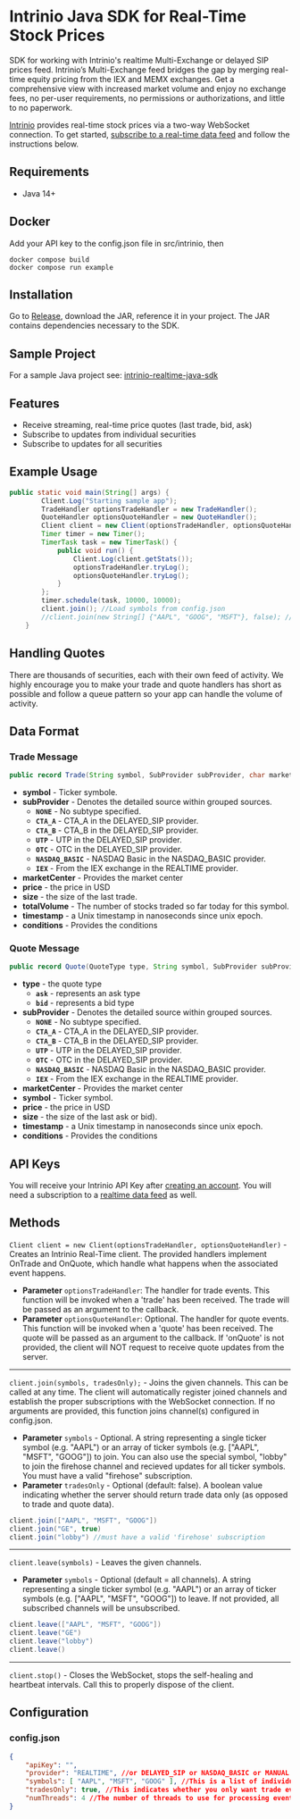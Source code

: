 # Intrinio Java SDK for Real-Time Stock Prices
SDK for working with Intrinio's realtime Multi-Exchange or delayed SIP prices feed.  Intrinio’s Multi-Exchange feed bridges the gap by merging real-time equity pricing from the IEX and MEMX exchanges. Get a comprehensive view with increased market volume and enjoy no exchange fees, no per-user requirements, no permissions or authorizations, and little to no paperwork.

[Intrinio](https://intrinio.com/) provides real-time stock prices via a two-way WebSocket connection. To get started, [subscribe to a real-time data feed](https://intrinio.com/real-time-multi-exchange) and follow the instructions below.

## Requirements

- Java 14+

## Docker
Add your API key to the config.json file in src/intrinio, then
```
docker compose build
docker compose run example
```

## Installation

Go to [Release](https://github.com/intrinio/intrinio-realtime-java-sdk/releases/), download the JAR, reference it in your project. The JAR contains dependencies necessary to the SDK.

## Sample Project

For a sample Java project see: [intrinio-realtime-java-sdk](https://github.com/intrinio/intrinio-realtime-java-sdk)

## Features

* Receive streaming, real-time price quotes (last trade, bid, ask)
* Subscribe to updates from individual securities
* Subscribe to updates for all securities

## Example Usage
```java
public static void main(String[] args) {
		Client.Log("Starting sample app");
		TradeHandler optionsTradeHandler = new TradeHandler();
		QuoteHandler optionsQuoteHandler = new QuoteHandler();
		Client client = new Client(optionsTradeHandler, optionsQuoteHandler);
		Timer timer = new Timer();
		TimerTask task = new TimerTask() {
			public void run() {
				Client.Log(client.getStats());
				optionsTradeHandler.tryLog();
				optionsQuoteHandler.tryLog();
			}
		};
		timer.schedule(task, 10000, 10000);
		client.join(); //Load symbols from config.json
		//client.join(new String[] {"AAPL", "GOOG", "MSFT"}, false); //specify symbols at runtime
	}
```

## Handling Quotes

There are thousands of securities, each with their own feed of activity.  We highly encourage you to make your trade and quote handlers has short as possible and follow a queue pattern so your app can handle the volume of activity.

## Data Format

### Trade Message

```java
public record Trade(String symbol, SubProvider subProvider, char marketCenter, double price, long size, long timestamp, long totalVolume, String conditions)
```

* **symbol** - Ticker symbole.
* **subProvider** - Denotes the detailed source within grouped sources.
  *    **`NONE`** - No subtype specified.
  *    **`CTA_A`** - CTA_A in the DELAYED_SIP provider.
  *    **`CTA_B`** - CTA_B in the DELAYED_SIP provider.
  *    **`UTP`** - UTP in the DELAYED_SIP provider.
  *    **`OTC`** - OTC in the DELAYED_SIP provider.
  *    **`NASDAQ_BASIC`** - NASDAQ Basic in the NASDAQ_BASIC provider.
  *    **`IEX`** - From the IEX exchange in the REALTIME provider.
* **marketCenter** - Provides the market center
* **price** - the price in USD
* **size** - the size of the last trade.
* **totalVolume** - The number of stocks traded so far today for this symbol.
* **timestamp** - a Unix timestamp in nanoseconds since unix epoch.
* **conditions** - Provides the conditions


### Quote Message

```java
public record Quote(QuoteType type, String symbol, SubProvider subProvider, char marketCenter, double price, long size, long timestamp, String conditions)
```

* **type** - the quote type
  *    **`ask`** - represents an ask type
  *    **`bid`** - represents a bid type  
* **subProvider** - Denotes the detailed source within grouped sources.
  *    **`NONE`** - No subtype specified.
  *    **`CTA_A`** - CTA_A in the DELAYED_SIP provider.
  *    **`CTA_B`** - CTA_B in the DELAYED_SIP provider.
  *    **`UTP`** - UTP in the DELAYED_SIP provider.
  *    **`OTC`** - OTC in the DELAYED_SIP provider.
  *    **`NASDAQ_BASIC`** - NASDAQ Basic in the NASDAQ_BASIC provider.
  *    **`IEX`** - From the IEX exchange in the REALTIME provider.
* **marketCenter** - Provides the market center
* **symbol** - Ticker symbol.
* **price** - the price in USD
* **size** - the size of the last ask or bid).
* **timestamp** - a Unix timestamp in nanoseconds since unix epoch.
* **conditions** - Provides the conditions

## API Keys

You will receive your Intrinio API Key after [creating an account](https://intrinio.com/signup). You will need a subscription to a [realtime data feed](https://intrinio.com/real-time-multi-exchange) as well.

## Methods

`Client client = new Client(optionsTradeHandler, optionsQuoteHandler)` - Creates an Intrinio Real-Time client. The provided handlers implement OnTrade and OnQuote, which handle what happens when the associated event happens.
* **Parameter** `optionsTradeHandler`: The handler for trade events. This function will be invoked when a 'trade' has been received. The trade will be passed as an argument to the callback.
* **Parameter** `optionsQuoteHandler`: Optional. The handler for quote events. This function will be invoked when a 'quote' has been received. The quote will be passed as an argument to the callback. If 'onQuote' is not provided, the client will NOT request to receive quote updates from the server.
---------
`client.join(symbols, tradesOnly);` - Joins the given channels. This can be called at any time. The client will automatically register joined channels and establish the proper subscriptions with the WebSocket connection. If no arguments are provided, this function joins channel(s) configured in config.json.
* **Parameter** `symbols` - Optional. A string representing a single ticker symbol (e.g. "AAPL") or an array of ticker symbols (e.g. ["AAPL", "MSFT", "GOOG"]) to join. You can also use the special symbol, "lobby" to join the firehose channel and recieved updates for all ticker symbols. You must have a valid "firehose" subscription.
* **Parameter** `tradesOnly` - Optional (default: false). A boolean value indicating whether the server should return trade data only (as opposed to trade and quote data).
```java
client.join(["AAPL", "MSFT", "GOOG"])
client.join("GE", true)
client.join("lobby") //must have a valid 'firehose' subscription
```
---------
`client.leave(symbols)` - Leaves the given channels.
* **Parameter** `symbols` - Optional (default = all channels). A string representing a single ticker symbol (e.g. "AAPL") or an array of ticker symbols (e.g. ["AAPL", "MSFT", "GOOG"]) to leave. If not provided, all subscribed channels will be unsubscribed.
```java
client.leave(["AAPL", "MSFT", "GOOG"])
client.leave("GE")
client.leave("lobby")
client.leave()
```
---------
`client.stop()` - Closes the WebSocket, stops the self-healing and heartbeat intervals. Call this to properly dispose of the client.

## Configuration

### config.json
```json
{
	"apiKey": "",
	"provider": "REALTIME", //or DELAYED_SIP or NASDAQ_BASIC or MANUAL
	"symbols": [ "AAPL", "MSFT", "GOOG" ], //This is a list of individual tickers to subscribe to, or "lobby" to subscribe to all at once (firehose).
	"tradesOnly": true, //This indicates whether you only want trade events (true) or you want trade, ask, and bid events (false).
	"numThreads": 4 //The number of threads to use for processing events.
}
```

